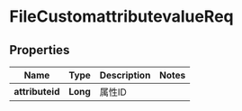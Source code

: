 # FileCustomattributevalueReq

## Properties
Name | Type | Description | Notes
------------ | ------------- | ------------- | -------------
**attributeid** | **Long** | 属性ID | 
